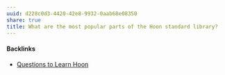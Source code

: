 ```yaml
---
uuid: d228c0d3-4420-42e8-9932-0aab68e08350
share: true
title: What are the most popular parts of the Hoon standard library?
---
```

#### Backlinks

* [Questions to Learn Hoon](/ac3f27d3-cec7-4fb7-b0cf-e29269210256)